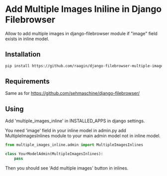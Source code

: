Add Multiple Images Iniline in Django Filebrowser
=================================================
Allow to add multiple images in django-filebrowser module if "image" field exists in inline model.

Installation
------------
```bash
pip install https://github.com/raagin/django-filebrowser-multiple-images.git
```

Requirements
------------
Same as for  https://github.com/sehmaschine/django-filebrowser/


Using
-----
Add 'multiple_images_inline' in INSTALLED_APPS in django settings.

You need 'image' field in your inline model in admin.py add MultipleImagesInlines module to your main admin model not in inline model.

```python
from multiple_images_inline.admin import MultipleImagesInlines

class YourModelAdmin(MultipleImagesInlines):
	pass
```

Then you should see 'Add multiple images' button in inlines.
